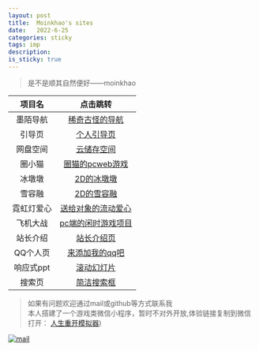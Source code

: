 ```yaml
---
layout: post
title:  Moinkhao's sites
date:   2022-6-25
categories: sticky
tags: imp
description:
is_sticky: true
---
```



> 是不是顺其自然便好——moinkhao


|  项目名   | 点击跳转  |
|  :----:  |  :----:  |
| 墨陌导航 | [稀奇古怪的导航](https://h539251932.github.io/daohang) |
| 引导页 | [个人引导页](https://moinkhao.rth1.one) |
| 网盘空间  | [云储存空间](http://h539251932.ys168.com) |
| 圈小猫 | [圈猫的pcweb游戏](https://xiaojiarun.github.io/mao.html) |
| 冰墩墩 | [2D的冰墩墩](https://h539251932.github.io/mohao/bdd) |
| 雪容融 | [2D的雪容融](https://h539251932.github.io/mohao/xrr) |
| 霓虹灯爱心 | [送给对象的流动爱心](https://h539251932.github.io/mohao/lovea) |
| 飞机大战 | [pc端的闲时游戏项目](https://moinkhao.rth1.one/fly) |
| 站长介绍 | [站长介绍页](https://h539251932.github.io/moinkhao/) |
| QQ个人页 | [来添加我的qq吧](https://moinkhao.rth1.one/space/index) |
| 响应式ppt |  [滚动幻灯片](https://moinkhao.github.io/asppt/) |
|  搜索页   | [简洁搜索框](https://moinkhao.github.io/Nav/)  |

> 如果有问题欢迎通过mail或github等方式联系我 <br>
> 本人搭建了一个游戏类微信小程序，暂时不对外开放,体验链接复制到微信打开：
[人生重开模拟器](https://open.weixin.qq.com/sns/getexpappinfo?appid=wxed8a95707bafe5f1&amp;path=#wechat-redirect))


[![mail](https://s1.328888.xyz/2022/09/09/9CkOU.png "点下试试")](https://mail.qq.com/cgi-bin/qm_share?t=qm_mailme&email=h539251932@qq.com)
